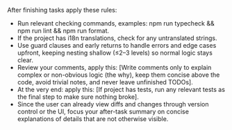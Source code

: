 After finishing tasks apply these rules: 

- Run relevant checking commands, examples: npm run typecheck && npm run lint && npm run format.
- If the project has i18n translations, check for any untranslated strings.
- Use guard clauses and early returns to handle errors and edge cases upfront, keeping nesting shallow (≤2–3 levels) so normal logic stays clear.
- Review your comments, apply this: [Write comments only to explain complex or non-obvious logic (the why), keep them concise above the code, avoid trivial notes, and never leave unfinished TODOs].
- At the very end: apply this: [If project has tests, run any relevant tests as the final step to make sure nothing broke].
- Since the user can already view diffs and changes through version control or the UI, focus your after-task summary on concise explanations of details that are not otherwise visible.
